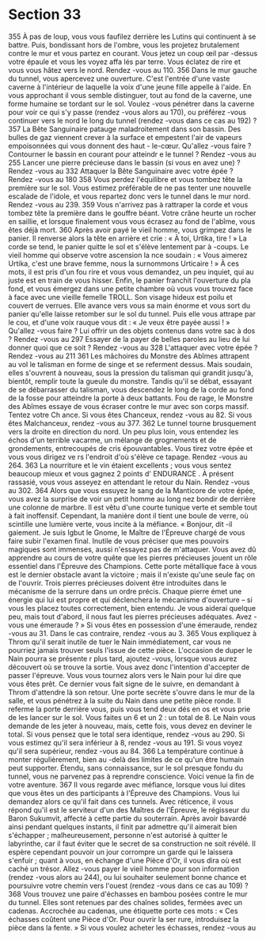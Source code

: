 # Section 33

355
À pas de loup, vous vous faufilez derrière les Lutins qui continuent à se battre. Puis,
bondissant hors de l'ombre, vous les projetez brutalement contre le mur et vous partez en
courant. Vous jetez un coup œil par -dessus votre épaule et vous les voyez affa lés par
terre. Vous éclatez de rire et vous vous hâtez vers le nord. Rendez -vous au 110.
356
Dans le mur gauche du tunnel, vous apercevez une ouverture. C'est l'entrée d'une vaste
caverne à l'intérieur de laquelle la voix d'une jeune fille appelle à l'aide. En vous
approchant il vous semble distinguer, tout au fond de la caverne, une forme humaine  se
tordant sur le sol. Voulez -vous pénétrer dans la caverne pour voir ce qui s'y passe
(rendez -vous alors au 170), ou préférez -vous continuer vers le nord le long du tunnel
(rendez -vous dans ce cas au 192) ?
357
La Bête Sanguinaire patauge maladroitement dans son bassin. Des bulles de gaz viennent
crever à la surface et empestent l'air de vapeurs empoisonnées qui vous donnent des haut -
le-cœur. Qu'allez -vous faire  ?
Contourner le bassin en courant pour atteindr e le tunnel  ?  Rendez -vous au 255
Lancer une pierre précieuse dans le bassin (si vous en avez une)  ? Rendez -vous au 332
Attaquer la Bête Sanguinaire avec votre épée  ?   Rendez -vous au 180
358
Vous perdez l'équilibre et vous tombez tête la première sur le sol. Vous estimez
préférable de ne pas tenter une nouvelle escalade de l'idole, et vous repartez donc vers le
tunnel dans le mur nord. Rendez -vous au 239.
359
Vous n'arrivez pas à rattraper la corde et vous tombez tête la première dans le gouffre
béant. Votre crâne heurte un rocher en saillie, et lorsque finalement vous vous écrasez au
fond de l'abîme, vous êtes déjà mort.
360
Après avoir payé le vieil homme, vous grimpez dans le panier. Il renverse alors la tête en
arrière et crie  : « À toi, Urtika, tire  ! » La corde se tend, le panier quitte le sol et s'élève
lentement par à -coups. Le vieil homme qui observe votre ascension la nce soudain  :
« Vous aimerez Urtika, c'est une brave femme, nous la surnommons Urticaire  ! » À ces
mots, il est pris d'un fou rire et vous vous demandez, un peu inquiet, qui au juste est en
train de vous hisser. Enfin, le panier franchit l'ouverture du pla fond, et vous émergez dans
une petite chambre où vous vous trouvez face à face avec une vieille femelle TROLL.
Son visage hideux est poilu et couvert de verrues. Elle avance vers vous sa main énorme
et vous sort du panier qu'elle laisse retomber sur le sol  du tunnel. Puis elle vous attrape
par le cou, et d'une voix rauque vous dit  : « Je veux être payée aussi  ! » Qu'allez -vous
faire ?
Lui offrir un des objets contenus dans votre sac à dos  ?  Rendez -vous au 297
Essayer de la payer de belles paroles au lieu de lui donner quoi que ce soit  ?
Rendez -vous au 328
L'attaquer avec votre épée  ?      Rendez -vous au 211
361
Les mâchoires du Monstre des Abîmes attrapent au vol le talisman en forme de singe et
se referment dessus. Mais soudain, elles s'ouvrent à nouveau, sous la pression du talisman
qui grandit jusqu'à, bientôt, remplir toute la gueule du monstre. Tandis qu'il se débat,
essayant de se débarrasser du talisman, vous descendez le long de la corde au fond de la
fosse pour atteindre la porte à deux battants. Fou de rage, le Monstre des Abîmes essaye
de vous écraser contre le mur avec son corps massif. Tentez votre Ch ance. Si vous êtes
Chanceux, rendez -vous au 82. Si vous êtes Malchanceux, rendez -vous au 377.
362
Le tunnel tourne brusquement vers la droite en direction du nord. Un peu plus loin, vous
entendez les échos d'un terrible vacarme, un mélange de grognements et de grondements,
entrecoupés de cris épouvantables. Vous tirez votre épée et vous vous dirigez ve rs
l'endroit d'où s'élève ce tapage. Rendez -vous au 264.
363
La nourriture et le vin étaient excellents  ; vous vous sentez beaucoup mieux et vous
gagnez 2 points d' ENDURANCE . À présent rassasié, vous vous asseyez en attendant le retour
du Nain. Rendez -vous au 302.
364
Alors que vous essuyez le sang de la Manticore  de votre épée, vous avez la surprise de
voir un petit homme au long nez bondir de derrière une colonne de marbre. Il est vêtu
d'une courte tunique verte et semble tout à fait inoffensif. Cependant, la manière dont il
tient une boule de verre, où scintille  une lumière verte, vous incite à la méfiance.
« Bonjour, dit -il gaiement. Je suis Igbut le Gnome, le Maître de l'Épreuve chargé de vous
faire subir l'examen final. Inutile de vous préciser que mes pouvoirs magiques sont
immenses, aussi n'essayez pas de m'attaquer. Vous avez dû apprendre au cours de votre
quête que les pierres précieuses jouent un rôle essentiel dans l'Épreuve des Champions.
Cette porte métallique face à vous est le dernier obstacle avant la victoire  ; mais il n'existe
qu'une seule faç on de l'ouvrir. Trois pierres précieuses doivent être introduites dans le
mécanisme de la serrure dans un ordre précis. Chaque pierre émet une énergie qui lui est
propre et qui déclenchera le mécanisme d'ouverture – si vous les placez toutes
correctement, bien entendu. Je vous aiderai quelque peu, mais tout d'abord, il nous faut
les pierres précieuses adéquates. Avez -vous une émeraude  ? » Si vous êtes en possession
d'une émeraude, rendez -vous au 31. Dans le cas contraire, rendez -vous au 3.
365
Vous expliquez à Throm qu'il serait inutile de tuer le Nain immédiatement, car vous ne
pourriez jamais trouver seuls l'issue de cette pièce. L'occasion de duper le Nain pourra se
présente r plus tard, ajoutez -vous, lorsque vous aurez découvert où se trouve la sortie.
Vous avez donc l'intention d'accepter de passer l'épreuve. Vous vous tournez alors vers le
Nain pour lui dire que vous êtes prêt. Ce dernier vous fait signe de le suivre, en
demandant à Throm d'attendre là son retour. Une porte secrète s'ouvre dans le mur de la
salle, et vous pénétrez à la suite du Nain dans une petite pièce ronde. Il referme la porte
derrière vous, puis vous tend deux dés en os et vous prie de les lancer sur le  sol. Vous
faites un 6 et un 2  : un total de 8. Le Nain vous demande de les jeter à nouveau, mais,
cette fois, vous devez en deviner le total. Si vous pensez que le total sera identique,
rendez -vous au 290. Si vous estimez qu'il sera inférieur à 8, rendez -vous au 191. Si vous
voyez qu'il sera supérieur, rendez -vous au 84.
366
La température continue à monter régulièrement, bien au -delà des limites de ce qu'un être
humain peut supporter. Étendu, sans connaissance, sur le sol presque fondu du tunnel,
vous ne parvenez pas à reprendre conscience. Voici venue la fin de votre aventure.
367
Il vous regarde avec méfiance, lorsque vous lui dites que vous êtes un des participants à
l'Épreuve des Champions. Vous lui demandez alors ce qu'il fait dans ces tunnels. Avec
réticence, il vous répond qu'il est le serviteur d'un des Maîtres de l'Épreuve, le régisseur
du Baron Sukumvit, affecté à cette partie du souterrain. Après avoir bavardé ainsi
pendant quelques instants, il finit par admettre qu'il aimerait bien s'échapper  ;
malheureusement, personne n'est autorisé à quitter le labyrinthe, car il faut éviter que le
secret de sa construction ne soit révélé. Il espère cependant pouvoir un jour corrompre un
garde qui le laissera s'enfuir  ; quant à vous, en échange d'une Pièce d'Or, il vous dira où
est caché un trésor. Allez -vous payer le vieil homme pour son information (rendez -vous
alors au 244), ou lui souhaiter seulement bonne chance  et poursuivre votre chemin vers
l'ouest (rendez -vous dans ce cas au 109) ?
368
Vous trouvez une paire d'échasses en bambou posées contre le mur du tunnel. Elles sont
retenues par des chaînes solides, fermées avec un cadenas. Accrochée au cadenas, une
étiquette porte ces mots  : « Ces échasses coûtent une Pièce d'Or. Pour ouvrir la ser rure,
introduisez la pièce dans la fente.  » Si vous voulez acheter les échasses, rendez -vous au